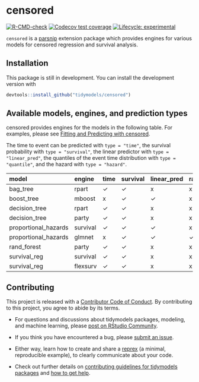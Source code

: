 
<!-- README.md is generated from README.Rmd. Please edit that file -->

# censored

<!-- badges: start -->

[![R-CMD-check](https://github.com/tidymodels/censored/workflows/R-CMD-check/badge.svg)](https://github.com/tidymodels/censored/actions)
[![Codecov test
coverage](https://codecov.io/gh/tidymodels/censored/branch/main/graph/badge.svg)](https://codecov.io/gh/tidymodels/censored?branch=main)
[![Lifecycle:
experimental](https://img.shields.io/badge/lifecycle-experimental-orange.svg)](https://www.tidyverse.org/lifecycle/#experimental)
<!-- badges: end -->

`censored` is a [parsnip](https://parsnip.tidymodels.org) extension
package which provides engines for various models for censored
regression and survival analysis.

## Installation

This package is still in development. You can install the development
version with

``` r
devtools::install_github("tidymodels/censored")
```

## Available models, engines, and prediction types

censored provides engines for the models in the following table. For
examples, please see [Fitting and Predicting with
censored](https://censored.tidymodels.org/articles/articles/examples.html).

The time to event can be predicted with `type = "time"`, the survival
probability with `type = "survival"`, the linear predictor with
`type = "linear_pred"`, the quantiles of the event time distribution
with `type = "quantile"`, and the hazard with `type = "hazard"`.

| model                 | engine   | time | survival | linear\_pred | raw | quantile | hazard |
|:----------------------|:---------|:-----|:---------|:-------------|:----|:---------|:-------|
| bag\_tree             | rpart    | ✓    | ✓        | x            | x   | x        | x      |
| boost\_tree           | mboost   | x    | ✓        | ✓            | x   | x        | x      |
| decision\_tree        | rpart    | ✓    | ✓        | x            | x   | x        | x      |
| decision\_tree        | party    | ✓    | ✓        | x            | x   | x        | x      |
| proportional\_hazards | survival | ✓    | ✓        | ✓            | x   | x        | x      |
| proportional\_hazards | glmnet   | x    | ✓        | ✓            | ✓   | x        | x      |
| rand\_forest          | party    | ✓    | ✓        | x            | x   | x        | x      |
| survival\_reg         | survival | ✓    | ✓        | x            | x   | ✓        | ✓      |
| survival\_reg         | flexsurv | ✓    | ✓        | x            | x   | ✓        | ✓      |

## Contributing

This project is released with a [Contributor Code of
Conduct](https://contributor-covenant.org/version/2/0/CODE_OF_CONDUCT.html).
By contributing to this project, you agree to abide by its terms.

-   For questions and discussions about tidymodels packages, modeling,
    and machine learning, please [post on RStudio
    Community](https://community.rstudio.com/new-topic?category_id=15&tags=tidymodels,question).

-   If you think you have encountered a bug, please [submit an
    issue](https://github.com/tidymodels/censored/issues).

-   Either way, learn how to create and share a
    [reprex](https://reprex.tidyverse.org/articles/articles/learn-reprex.html)
    (a minimal, reproducible example), to clearly communicate about your
    code.

-   Check out further details on [contributing guidelines for tidymodels
    packages](https://www.tidymodels.org/contribute/) and [how to get
    help](https://www.tidymodels.org/help/).
